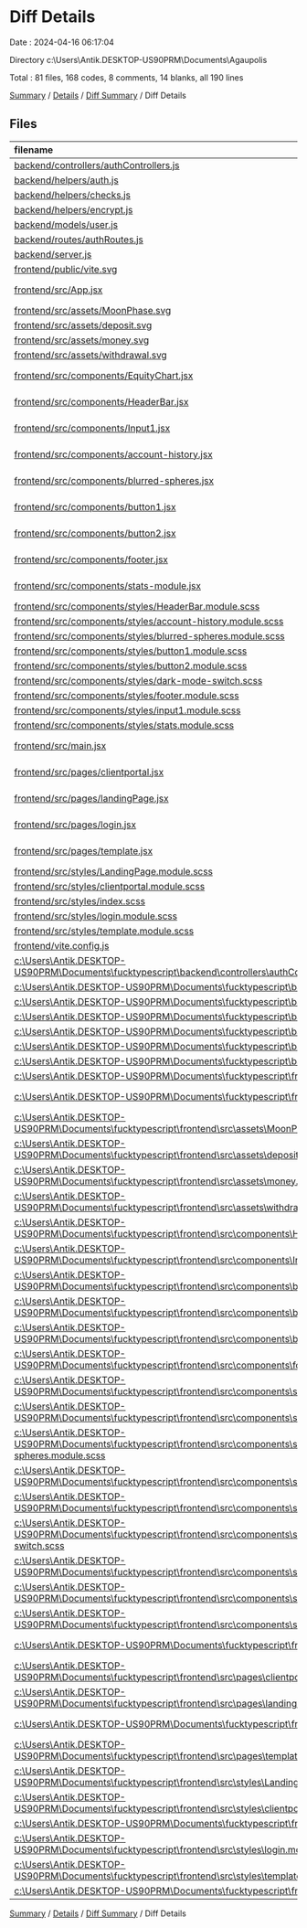 # Diff Details

Date : 2024-04-16 06:17:04

Directory c:\\Users\\Antik.DESKTOP-US90PRM\\Documents\\Agaupolis

Total : 81 files,  168 codes, 8 comments, 14 blanks, all 190 lines

[Summary](results.md) / [Details](details.md) / [Diff Summary](diff.md) / Diff Details

## Files
| filename | language | code | comment | blank | total |
| :--- | :--- | ---: | ---: | ---: | ---: |
| [backend/controllers/authControllers.js](/backend/controllers/authControllers.js) | JavaScript | 73 | 21 | 19 | 113 |
| [backend/helpers/auth.js](/backend/helpers/auth.js) | JavaScript | 17 | 3 | 4 | 24 |
| [backend/helpers/checks.js](/backend/helpers/checks.js) | JavaScript | 42 | 7 | 8 | 57 |
| [backend/helpers/encrypt.js](/backend/helpers/encrypt.js) | JavaScript | 15 | 0 | 3 | 18 |
| [backend/models/user.js](/backend/models/user.js) | JavaScript | 12 | 0 | 4 | 16 |
| [backend/routes/authRoutes.js](/backend/routes/authRoutes.js) | JavaScript | 15 | 6 | 7 | 28 |
| [backend/server.js](/backend/server.js) | JavaScript | 20 | 5 | 6 | 31 |
| [frontend/public/vite.svg](/frontend/public/vite.svg) | XML | 1 | 0 | 0 | 1 |
| [frontend/src/App.jsx](/frontend/src/App.jsx) | JavaScript JSX | 18 | 0 | 4 | 22 |
| [frontend/src/assets/MoonPhase.svg](/frontend/src/assets/MoonPhase.svg) | XML | 16 | 0 | 1 | 17 |
| [frontend/src/assets/deposit.svg](/frontend/src/assets/deposit.svg) | XML | 9 | 0 | 1 | 10 |
| [frontend/src/assets/money.svg](/frontend/src/assets/money.svg) | XML | 9 | 0 | 1 | 10 |
| [frontend/src/assets/withdrawal.svg](/frontend/src/assets/withdrawal.svg) | XML | 9 | 0 | 1 | 10 |
| [frontend/src/components/EquityChart.jsx](/frontend/src/components/EquityChart.jsx) | JavaScript JSX | 78 | 0 | 6 | 84 |
| [frontend/src/components/HeaderBar.jsx](/frontend/src/components/HeaderBar.jsx) | JavaScript JSX | 8 | 0 | 2 | 10 |
| [frontend/src/components/Input1.jsx](/frontend/src/components/Input1.jsx) | JavaScript JSX | 16 | 0 | 2 | 18 |
| [frontend/src/components/account-history.jsx](/frontend/src/components/account-history.jsx) | JavaScript JSX | 41 | 0 | 5 | 46 |
| [frontend/src/components/blurred-spheres.jsx](/frontend/src/components/blurred-spheres.jsx) | JavaScript JSX | 6 | 0 | 1 | 7 |
| [frontend/src/components/button1.jsx](/frontend/src/components/button1.jsx) | JavaScript JSX | 8 | 0 | 2 | 10 |
| [frontend/src/components/button2.jsx](/frontend/src/components/button2.jsx) | JavaScript JSX | 8 | 0 | 2 | 10 |
| [frontend/src/components/footer.jsx](/frontend/src/components/footer.jsx) | JavaScript JSX | 25 | 0 | 2 | 27 |
| [frontend/src/components/stats-module.jsx](/frontend/src/components/stats-module.jsx) | JavaScript JSX | 16 | 0 | 2 | 18 |
| [frontend/src/components/styles/HeaderBar.module.scss](/frontend/src/components/styles/HeaderBar.module.scss) | SCSS | 5 | 0 | 1 | 6 |
| [frontend/src/components/styles/account-history.module.scss](/frontend/src/components/styles/account-history.module.scss) | SCSS | 16 | 0 | 1 | 17 |
| [frontend/src/components/styles/blurred-spheres.module.scss](/frontend/src/components/styles/blurred-spheres.module.scss) | SCSS | 7 | 0 | 0 | 7 |
| [frontend/src/components/styles/button1.module.scss](/frontend/src/components/styles/button1.module.scss) | SCSS | 25 | 0 | 2 | 27 |
| [frontend/src/components/styles/button2.module.scss](/frontend/src/components/styles/button2.module.scss) | SCSS | 16 | 0 | 0 | 16 |
| [frontend/src/components/styles/dark-mode-switch.scss](/frontend/src/components/styles/dark-mode-switch.scss) | SCSS | 0 | 0 | 1 | 1 |
| [frontend/src/components/styles/footer.module.scss](/frontend/src/components/styles/footer.module.scss) | SCSS | 48 | 0 | 3 | 51 |
| [frontend/src/components/styles/input1.module.scss](/frontend/src/components/styles/input1.module.scss) | SCSS | 28 | 0 | 1 | 29 |
| [frontend/src/components/styles/stats.module.scss](/frontend/src/components/styles/stats.module.scss) | SCSS | 40 | 0 | 4 | 44 |
| [frontend/src/main.jsx](/frontend/src/main.jsx) | JavaScript JSX | 9 | 0 | 2 | 11 |
| [frontend/src/pages/clientportal.jsx](/frontend/src/pages/clientportal.jsx) | JavaScript JSX | 52 | 0 | 2 | 54 |
| [frontend/src/pages/landingPage.jsx](/frontend/src/pages/landingPage.jsx) | JavaScript JSX | 39 | 17 | 8 | 64 |
| [frontend/src/pages/login.jsx](/frontend/src/pages/login.jsx) | JavaScript JSX | 74 | 17 | 4 | 95 |
| [frontend/src/pages/template.jsx](/frontend/src/pages/template.jsx) | JavaScript JSX | 12 | 0 | 2 | 14 |
| [frontend/src/styles/LandingPage.module.scss](/frontend/src/styles/LandingPage.module.scss) | SCSS | 69 | 3 | 4 | 76 |
| [frontend/src/styles/clientportal.module.scss](/frontend/src/styles/clientportal.module.scss) | SCSS | 63 | 0 | 9 | 72 |
| [frontend/src/styles/index.scss](/frontend/src/styles/index.scss) | SCSS | 24 | 0 | 4 | 28 |
| [frontend/src/styles/login.module.scss](/frontend/src/styles/login.module.scss) | SCSS | 77 | 0 | 9 | 86 |
| [frontend/src/styles/template.module.scss](/frontend/src/styles/template.module.scss) | SCSS | 15 | 0 | 2 | 17 |
| [frontend/vite.config.js](/frontend/vite.config.js) | JavaScript | 5 | 1 | 2 | 8 |
| [c:\Users\Antik.DESKTOP-US90PRM\Documents\fucktypescript\backend\controllers\authControllers.js](/c:%5CUsers%5CAntik.DESKTOP-US90PRM%5CDocuments%5Cfucktypescript%5Cbackend%5Ccontrollers%5CauthControllers.js) | JavaScript | -73 | -21 | -19 | -113 |
| [c:\Users\Antik.DESKTOP-US90PRM\Documents\fucktypescript\backend\helpers\auth.js](/c:%5CUsers%5CAntik.DESKTOP-US90PRM%5CDocuments%5Cfucktypescript%5Cbackend%5Chelpers%5Cauth.js) | JavaScript | -17 | -3 | -4 | -24 |
| [c:\Users\Antik.DESKTOP-US90PRM\Documents\fucktypescript\backend\helpers\checks.js](/c:%5CUsers%5CAntik.DESKTOP-US90PRM%5CDocuments%5Cfucktypescript%5Cbackend%5Chelpers%5Cchecks.js) | JavaScript | -42 | -7 | -8 | -57 |
| [c:\Users\Antik.DESKTOP-US90PRM\Documents\fucktypescript\backend\helpers\encrypt.js](/c:%5CUsers%5CAntik.DESKTOP-US90PRM%5CDocuments%5Cfucktypescript%5Cbackend%5Chelpers%5Cencrypt.js) | JavaScript | -15 | 0 | -3 | -18 |
| [c:\Users\Antik.DESKTOP-US90PRM\Documents\fucktypescript\backend\models\user.js](/c:%5CUsers%5CAntik.DESKTOP-US90PRM%5CDocuments%5Cfucktypescript%5Cbackend%5Cmodels%5Cuser.js) | JavaScript | -12 | 0 | -4 | -16 |
| [c:\Users\Antik.DESKTOP-US90PRM\Documents\fucktypescript\backend\routes\authRoutes.js](/c:%5CUsers%5CAntik.DESKTOP-US90PRM%5CDocuments%5Cfucktypescript%5Cbackend%5Croutes%5CauthRoutes.js) | JavaScript | -15 | -6 | -7 | -28 |
| [c:\Users\Antik.DESKTOP-US90PRM\Documents\fucktypescript\backend\server.js](/c:%5CUsers%5CAntik.DESKTOP-US90PRM%5CDocuments%5Cfucktypescript%5Cbackend%5Cserver.js) | JavaScript | -20 | -5 | -6 | -31 |
| [c:\Users\Antik.DESKTOP-US90PRM\Documents\fucktypescript\frontend\public\vite.svg](/c:%5CUsers%5CAntik.DESKTOP-US90PRM%5CDocuments%5Cfucktypescript%5Cfrontend%5Cpublic%5Cvite.svg) | XML | -1 | 0 | 0 | -1 |
| [c:\Users\Antik.DESKTOP-US90PRM\Documents\fucktypescript\frontend\src\App.jsx](/c:%5CUsers%5CAntik.DESKTOP-US90PRM%5CDocuments%5Cfucktypescript%5Cfrontend%5Csrc%5CApp.jsx) | JavaScript JSX | -18 | 0 | -4 | -22 |
| [c:\Users\Antik.DESKTOP-US90PRM\Documents\fucktypescript\frontend\src\assets\MoonPhase.svg](/c:%5CUsers%5CAntik.DESKTOP-US90PRM%5CDocuments%5Cfucktypescript%5Cfrontend%5Csrc%5Cassets%5CMoonPhase.svg) | XML | -16 | 0 | -1 | -17 |
| [c:\Users\Antik.DESKTOP-US90PRM\Documents\fucktypescript\frontend\src\assets\deposit.svg](/c:%5CUsers%5CAntik.DESKTOP-US90PRM%5CDocuments%5Cfucktypescript%5Cfrontend%5Csrc%5Cassets%5Cdeposit.svg) | XML | -9 | 0 | -1 | -10 |
| [c:\Users\Antik.DESKTOP-US90PRM\Documents\fucktypescript\frontend\src\assets\money.svg](/c:%5CUsers%5CAntik.DESKTOP-US90PRM%5CDocuments%5Cfucktypescript%5Cfrontend%5Csrc%5Cassets%5Cmoney.svg) | XML | -9 | 0 | -1 | -10 |
| [c:\Users\Antik.DESKTOP-US90PRM\Documents\fucktypescript\frontend\src\assets\withdrawal.svg](/c:%5CUsers%5CAntik.DESKTOP-US90PRM%5CDocuments%5Cfucktypescript%5Cfrontend%5Csrc%5Cassets%5Cwithdrawal.svg) | XML | -9 | 0 | -1 | -10 |
| [c:\Users\Antik.DESKTOP-US90PRM\Documents\fucktypescript\frontend\src\components\HeaderBar.jsx](/c:%5CUsers%5CAntik.DESKTOP-US90PRM%5CDocuments%5Cfucktypescript%5Cfrontend%5Csrc%5Ccomponents%5CHeaderBar.jsx) | JavaScript JSX | -8 | 0 | -2 | -10 |
| [c:\Users\Antik.DESKTOP-US90PRM\Documents\fucktypescript\frontend\src\components\Input1.jsx](/c:%5CUsers%5CAntik.DESKTOP-US90PRM%5CDocuments%5Cfucktypescript%5Cfrontend%5Csrc%5Ccomponents%5CInput1.jsx) | JavaScript JSX | -16 | 0 | -2 | -18 |
| [c:\Users\Antik.DESKTOP-US90PRM\Documents\fucktypescript\frontend\src\components\blurred-spheres.jsx](/c:%5CUsers%5CAntik.DESKTOP-US90PRM%5CDocuments%5Cfucktypescript%5Cfrontend%5Csrc%5Ccomponents%5Cblurred-spheres.jsx) | JavaScript JSX | -6 | 0 | -1 | -7 |
| [c:\Users\Antik.DESKTOP-US90PRM\Documents\fucktypescript\frontend\src\components\button1.jsx](/c:%5CUsers%5CAntik.DESKTOP-US90PRM%5CDocuments%5Cfucktypescript%5Cfrontend%5Csrc%5Ccomponents%5Cbutton1.jsx) | JavaScript JSX | -8 | 0 | -2 | -10 |
| [c:\Users\Antik.DESKTOP-US90PRM\Documents\fucktypescript\frontend\src\components\button2.jsx](/c:%5CUsers%5CAntik.DESKTOP-US90PRM%5CDocuments%5Cfucktypescript%5Cfrontend%5Csrc%5Ccomponents%5Cbutton2.jsx) | JavaScript JSX | -8 | 0 | -2 | -10 |
| [c:\Users\Antik.DESKTOP-US90PRM\Documents\fucktypescript\frontend\src\components\footer.jsx](/c:%5CUsers%5CAntik.DESKTOP-US90PRM%5CDocuments%5Cfucktypescript%5Cfrontend%5Csrc%5Ccomponents%5Cfooter.jsx) | JavaScript JSX | -25 | 0 | -2 | -27 |
| [c:\Users\Antik.DESKTOP-US90PRM\Documents\fucktypescript\frontend\src\components\stats-module.jsx](/c:%5CUsers%5CAntik.DESKTOP-US90PRM%5CDocuments%5Cfucktypescript%5Cfrontend%5Csrc%5Ccomponents%5Cstats-module.jsx) | JavaScript JSX | -16 | 0 | -2 | -18 |
| [c:\Users\Antik.DESKTOP-US90PRM\Documents\fucktypescript\frontend\src\components\styles\HeaderBar.module.scss](/c:%5CUsers%5CAntik.DESKTOP-US90PRM%5CDocuments%5Cfucktypescript%5Cfrontend%5Csrc%5Ccomponents%5Cstyles%5CHeaderBar.module.scss) | SCSS | -5 | 0 | -1 | -6 |
| [c:\Users\Antik.DESKTOP-US90PRM\Documents\fucktypescript\frontend\src\components\styles\blurred-spheres.module.scss](/c:%5CUsers%5CAntik.DESKTOP-US90PRM%5CDocuments%5Cfucktypescript%5Cfrontend%5Csrc%5Ccomponents%5Cstyles%5Cblurred-spheres.module.scss) | SCSS | -7 | 0 | 0 | -7 |
| [c:\Users\Antik.DESKTOP-US90PRM\Documents\fucktypescript\frontend\src\components\styles\button1.module.scss](/c:%5CUsers%5CAntik.DESKTOP-US90PRM%5CDocuments%5Cfucktypescript%5Cfrontend%5Csrc%5Ccomponents%5Cstyles%5Cbutton1.module.scss) | SCSS | -25 | 0 | -2 | -27 |
| [c:\Users\Antik.DESKTOP-US90PRM\Documents\fucktypescript\frontend\src\components\styles\button2.module.scss](/c:%5CUsers%5CAntik.DESKTOP-US90PRM%5CDocuments%5Cfucktypescript%5Cfrontend%5Csrc%5Ccomponents%5Cstyles%5Cbutton2.module.scss) | SCSS | -16 | 0 | 0 | -16 |
| [c:\Users\Antik.DESKTOP-US90PRM\Documents\fucktypescript\frontend\src\components\styles\dark-mode-switch.scss](/c:%5CUsers%5CAntik.DESKTOP-US90PRM%5CDocuments%5Cfucktypescript%5Cfrontend%5Csrc%5Ccomponents%5Cstyles%5Cdark-mode-switch.scss) | SCSS | 0 | 0 | -1 | -1 |
| [c:\Users\Antik.DESKTOP-US90PRM\Documents\fucktypescript\frontend\src\components\styles\footer.module.scss](/c:%5CUsers%5CAntik.DESKTOP-US90PRM%5CDocuments%5Cfucktypescript%5Cfrontend%5Csrc%5Ccomponents%5Cstyles%5Cfooter.module.scss) | SCSS | -47 | 0 | -3 | -50 |
| [c:\Users\Antik.DESKTOP-US90PRM\Documents\fucktypescript\frontend\src\components\styles\input1.module.scss](/c:%5CUsers%5CAntik.DESKTOP-US90PRM%5CDocuments%5Cfucktypescript%5Cfrontend%5Csrc%5Ccomponents%5Cstyles%5Cinput1.module.scss) | SCSS | -28 | 0 | -1 | -29 |
| [c:\Users\Antik.DESKTOP-US90PRM\Documents\fucktypescript\frontend\src\components\styles\stats.module.scss](/c:%5CUsers%5CAntik.DESKTOP-US90PRM%5CDocuments%5Cfucktypescript%5Cfrontend%5Csrc%5Ccomponents%5Cstyles%5Cstats.module.scss) | SCSS | -40 | 0 | -4 | -44 |
| [c:\Users\Antik.DESKTOP-US90PRM\Documents\fucktypescript\frontend\src\main.jsx](/c:%5CUsers%5CAntik.DESKTOP-US90PRM%5CDocuments%5Cfucktypescript%5Cfrontend%5Csrc%5Cmain.jsx) | JavaScript JSX | -9 | 0 | -2 | -11 |
| [c:\Users\Antik.DESKTOP-US90PRM\Documents\fucktypescript\frontend\src\pages\clientportal.jsx](/c:%5CUsers%5CAntik.DESKTOP-US90PRM%5CDocuments%5Cfucktypescript%5Cfrontend%5Csrc%5Cpages%5Cclientportal.jsx) | JavaScript JSX | -36 | 0 | -2 | -38 |
| [c:\Users\Antik.DESKTOP-US90PRM\Documents\fucktypescript\frontend\src\pages\landingPage.jsx](/c:%5CUsers%5CAntik.DESKTOP-US90PRM%5CDocuments%5Cfucktypescript%5Cfrontend%5Csrc%5Cpages%5ClandingPage.jsx) | JavaScript JSX | -47 | -9 | -8 | -64 |
| [c:\Users\Antik.DESKTOP-US90PRM\Documents\fucktypescript\frontend\src\pages\login.jsx](/c:%5CUsers%5CAntik.DESKTOP-US90PRM%5CDocuments%5Cfucktypescript%5Cfrontend%5Csrc%5Cpages%5Clogin.jsx) | JavaScript JSX | -74 | -17 | -4 | -95 |
| [c:\Users\Antik.DESKTOP-US90PRM\Documents\fucktypescript\frontend\src\pages\template.jsx](/c:%5CUsers%5CAntik.DESKTOP-US90PRM%5CDocuments%5Cfucktypescript%5Cfrontend%5Csrc%5Cpages%5Ctemplate.jsx) | JavaScript JSX | -12 | 0 | -2 | -14 |
| [c:\Users\Antik.DESKTOP-US90PRM\Documents\fucktypescript\frontend\src\styles\LandingPage.module.scss](/c:%5CUsers%5CAntik.DESKTOP-US90PRM%5CDocuments%5Cfucktypescript%5Cfrontend%5Csrc%5Cstyles%5CLandingPage.module.scss) | SCSS | -72 | -3 | -5 | -80 |
| [c:\Users\Antik.DESKTOP-US90PRM\Documents\fucktypescript\frontend\src\styles\clientportal.module.scss](/c:%5CUsers%5CAntik.DESKTOP-US90PRM%5CDocuments%5Cfucktypescript%5Cfrontend%5Csrc%5Cstyles%5Cclientportal.module.scss) | SCSS | -29 | 0 | -4 | -33 |
| [c:\Users\Antik.DESKTOP-US90PRM\Documents\fucktypescript\frontend\src\styles\index.scss](/c:%5CUsers%5CAntik.DESKTOP-US90PRM%5CDocuments%5Cfucktypescript%5Cfrontend%5Csrc%5Cstyles%5Cindex.scss) | SCSS | -20 | 0 | -4 | -24 |
| [c:\Users\Antik.DESKTOP-US90PRM\Documents\fucktypescript\frontend\src\styles\login.module.scss](/c:%5CUsers%5CAntik.DESKTOP-US90PRM%5CDocuments%5Cfucktypescript%5Cfrontend%5Csrc%5Cstyles%5Clogin.module.scss) | SCSS | -80 | 0 | -10 | -90 |
| [c:\Users\Antik.DESKTOP-US90PRM\Documents\fucktypescript\frontend\src\styles\template.module.scss](/c:%5CUsers%5CAntik.DESKTOP-US90PRM%5CDocuments%5Cfucktypescript%5Cfrontend%5Csrc%5Cstyles%5Ctemplate.module.scss) | SCSS | -23 | 0 | -3 | -26 |
| [c:\Users\Antik.DESKTOP-US90PRM\Documents\fucktypescript\frontend\vite.config.js](/c:%5CUsers%5CAntik.DESKTOP-US90PRM%5CDocuments%5Cfucktypescript%5Cfrontend%5Cvite.config.js) | JavaScript | -5 | -1 | -2 | -8 |

[Summary](results.md) / [Details](details.md) / [Diff Summary](diff.md) / Diff Details